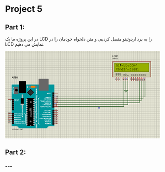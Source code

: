 # Project 5

## Part 1:
در این پروژه ما یک LCD را به برد اردوئینو متصل کردیم، و متن دلخواه خودمان را در LCD نمایش می دهیم.

![Arduino](./1/1.png)

## Part 2:
### ---
